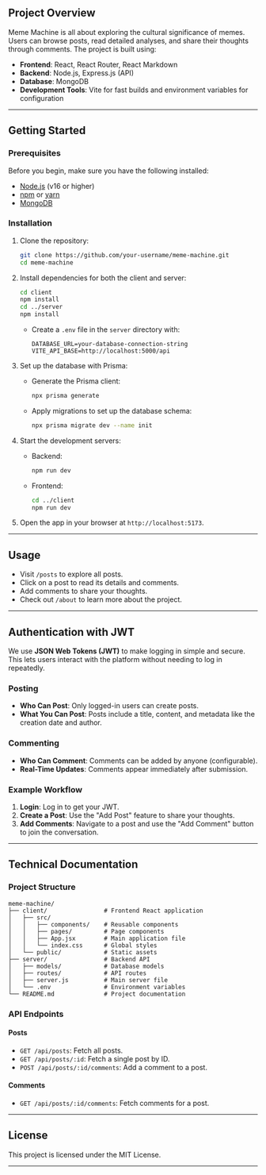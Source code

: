 ## Project Overview

Meme Machine is all about exploring the cultural significance of memes. Users can browse posts, read detailed analyses, and share their thoughts through comments. The project is built using:

-   **Frontend**: React, React Router, React Markdown
-   **Backend**: Node.js, Express.js (API)
-   **Database**: MongoDB
-   **Development Tools**: Vite for fast builds and environment variables for configuration

---

## Getting Started

### Prerequisites

Before you begin, make sure you have the following installed:

-   [Node.js](https://nodejs.org/) (v16 or higher)
-   [npm](https://www.npmjs.com/) or [yarn](https://yarnpkg.com/)
-   [MongoDB](https://www.mongodb.com/)

### Installation

1. Clone the repository:

    ```bash
    git clone https://github.com/your-username/meme-machine.git
    cd meme-machine
    ```

2. Install dependencies for both the client and server:

    ```bash
    cd client
    npm install
    cd ../server
    npm install
    ```

    - Create a `.env` file in the `server` directory with:
        ```
        DATABASE_URL=your-database-connection-string
        VITE_API_BASE=http://localhost:5000/api
        ```

3. Set up the database with Prisma:

    - Generate the Prisma client:
        ```bash
        npx prisma generate
        ```
    - Apply migrations to set up the database schema:
        ```bash
        npx prisma migrate dev --name init
        ```

4. Start the development servers:

    - Backend:
        ```bash
        npm run dev
        ```
    - Frontend:
        ```bash
        cd ../client
        npm run dev
        ```

5. Open the app in your browser at `http://localhost:5173`.

---

## Usage

-   Visit `/posts` to explore all posts.
-   Click on a post to read its details and comments.
-   Add comments to share your thoughts.
-   Check out `/about` to learn more about the project.

---

## Authentication with JWT

We use **JSON Web Tokens (JWT)** to make logging in simple and secure. This lets users interact with the platform without needing to log in repeatedly.

### Posting

-   **Who Can Post**: Only logged-in users can create posts.
-   **What You Can Post**: Posts include a title, content, and metadata like the creation date and author.

### Commenting

-   **Who Can Comment**: Comments can be added by anyone (configurable).
-   **Real-Time Updates**: Comments appear immediately after submission.

### Example Workflow

1. **Login**: Log in to get your JWT.
2. **Create a Post**: Use the "Add Post" feature to share your thoughts.
3. **Add Comments**: Navigate to a post and use the "Add Comment" button to join the conversation.

---

## Technical Documentation

### Project Structure

```
meme-machine/
├── client/                # Frontend React application
│   ├── src/
│   │   ├── components/    # Reusable components
│   │   ├── pages/         # Page components
│   │   ├── App.jsx        # Main application file
│   │   └── index.css      # Global styles
│   └── public/            # Static assets
├── server/                # Backend API
│   ├── models/            # Database models
│   ├── routes/            # API routes
│   ├── server.js          # Main server file
│   └── .env               # Environment variables
└── README.md              # Project documentation
```

### API Endpoints

#### Posts

-   `GET /api/posts`: Fetch all posts.
-   `GET /api/posts/:id`: Fetch a single post by ID.
-   `POST /api/posts/:id/comments`: Add a comment to a post.

#### Comments

-   `GET /api/posts/:id/comments`: Fetch comments for a post.

---

## License

This project is licensed under the MIT License.

---
